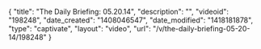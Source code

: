 {
    "title": "The Daily Briefing: 05.20.14",
    "description": "",
    "videoid": "198248",
    "date_created": "1408046547",
    "date_modified": "1418181878",
    "type": "captivate",
    "layout": "video",
    "url": "\/v\/the-daily-briefing-05-20-14\/198248"
}